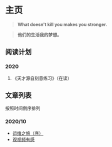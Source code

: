 # 主页

> **What doesn't kill you makes you stronger.**

> **他们的生活我的梦想。**

## 阅读计划

### 2020

1. 《天才源自刻意练习》（在读）

## 文章列表
按照时间倒序排列

### 2020/10

- [运维之旅（序）](posts/2020/10/运维之旅（序）.md)
- [观视频有感](posts/2020/10/观视频有感.md)